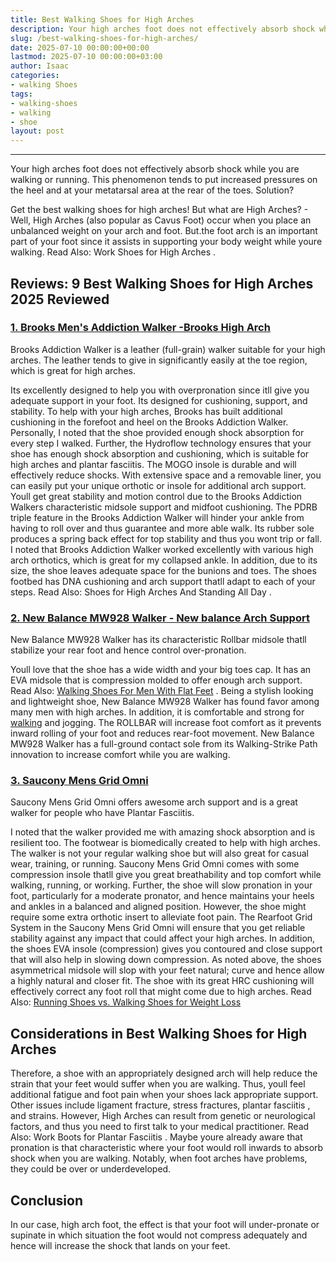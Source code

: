 ```yaml
---
title: Best Walking Shoes for High Arches
description: Your high arches foot does not effectively absorb shock while you are walking or running. This phenomenon tends to put increased pressures on the heel and at...
slug: /best-walking-shoes-for-high-arches/
date: 2025-07-10 00:00:00+00:00
lastmod: 2025-07-10 00:00:00+03:00
author: Isaac
categories:
- walking Shoes
tags:
- walking-shoes
- walking
- shoe
layout: post
---
```

****
Your high arches foot does not effectively absorb shock while you are walking or running. This phenomenon tends to put increased pressures on the heel and at your metatarsal area at the rear of the toes. Solution?

Get the best walking shoes for high arches! But what are High Arches? - Well, High Arches (also popular as Cavus Foot) occur when you place an unbalanced weight on your arch and foot.
But.the foot arch is an important part of your foot since it assists in supporting your body weight while youre walking. Read Also:
Work Shoes for High Arches
.
## Reviews: 9 Best Walking Shoes for High Arches 2025 Reviewed
### [1. Brooks Men's Addiction Walker -Brooks High Arch](https://www.amazon.com/dp/B0012HR2I8/?tag=p-policy-20)
Brooks Addiction Walker is a leather (full-grain) walker suitable for your high arches. The leather tends to give in significantly easily at the toe region, which is great for high arches.


Its excellently designed to help you with overpronation since itll give you adequate support in your foot. Its designed for cushioning, support, and stability.
To help with your high arches, Brooks has built additional cushioning in the forefoot and heel on the Brooks Addiction Walker. Personally, I noted that the shoe provided enough shock absorption for every step I walked.
Further, the Hydroflow technology ensures that your shoe has enough shock absorption and cushioning, which is suitable for high arches and plantar fasciitis. The MOGO insole is durable and will effectively reduce shocks.
With extensive space and a removable liner, you can easily put your unique orthotic or insole for additional arch support. Youll get great stability and motion control due to the Brooks Addiction Walkers characteristic midsole support and midfoot cushioning.
The PDRB triple feature in the Brooks Addiction Walker will hinder your ankle from having to roll over and thus guarantee and more able walk. Its rubber sole produces a spring back effect for top stability and thus you wont trip or fall.
I noted that Brooks Addiction Walker worked excellently with various high arch orthotics, which is great for my collapsed ankle. In addition, due to its size, the shoe leaves adequate space for the bunions and toes.
The shoes footbed has DNA cushioning and arch support thatll adapt to each of your steps. Read Also:
Shoes for High Arches And Standing All Day
.
### [2. New Balance MW928 Walker - New balance Arch Support](https://www.amazon.com/dp/B01NB9K3XO/?tag=p-policy-20)
New Balance MW928 Walker has its characteristic Rollbar midsole thatll stabilize your rear foot and hence control over-pronation.


Youll love that the shoe has a wide width and your big toes cap. It has an EVA midsole that is compression molded to offer enough arch support. Read Also:
[Walking Shoes For Men With Flat Feet](https://pestpolicy.com/best-[walking-shoes](https://pestpolicy.com/best-walking-shoes-for-flat-feet-and-bunions/)-for-men-with-flat-feet/)
.
Being a stylish looking and lightweight shoe, New Balance MW928 Walker has found favor among many men with high arches. In addition, it is comfortable and strong for [walking](https://pestpolicy.com/best-walking-shoes-for-lower-back-pain/) and jogging.
The ROLLBAR will increase foot comfort as it prevents inward rolling of your foot and reduces rear-foot movement. New Balance MW928 Walker has a full-ground contact sole from its Walking-Strike Path innovation to increase comfort while you are walking.
### [3. Saucony Mens Grid Omni](https://www.amazon.com/dp/B000I4SA0A/?tag=p-policy-20)

Saucony Mens Grid Omni offers awesome arch support and is a great walker for people who have Plantar Fasciitis.

I noted that the walker provided me with amazing shock absorption and is resilient too. The footwear is biomedically created to help with high arches.
The walker is not your regular walking shoe but will also great for casual wear, training, or running. Saucony Mens Grid Omni comes with some compression insole thatll give you great breathability and top comfort while walking, running, or working.
Further, the shoe will slow pronation in your foot, particularly for a moderate pronator, and hence maintains your heels and ankles in a balanced and aligned position. However, the shoe might require some extra orthotic insert to alleviate foot pain.
The Rearfoot Grid System in the Saucony Mens Grid Omni will ensure that you get reliable stability against any impact that could affect your high arches. In addition, the shoes EVA insole (compression) gives you contoured and close support that will also help in slowing down compression.
As noted above, the shoes asymmetrical midsole will slop with your feet natural; curve and hence allow a highly natural and closer fit. The shoe with its great HRC cushioning will effectively correct any foot roll that might come due to high arches.
Read Also:
[Running Shoes vs. Walking Shoes for Weight Loss](https://pestpolicy.com/running-shoes-vs-walking-shoes-for-weight-loss/)
## Considerations in Best Walking Shoes for High Arches
Therefore, a shoe with an appropriately designed arch will help reduce the strain that your feet would suffer when you are walking.
Thus, youll feel additional fatigue and foot pain when your shoes lack appropriate support. Other issues include ligament fracture, stress fractures,
plantar fasciitis
, and strains.
However, High Arches can result from genetic or neurological factors, and thus you need to first talk to your medical practitioner. Read Also:
Work Boots for Plantar Fasciitis
.
Maybe youre already aware that pronation is that characteristic where your foot would roll inwards to absorb shock when you are walking. Notably, when foot arches have problems, they could be over or underdeveloped.
## Conclusion
In our case, high arch foot, the effect is that your foot will under-pronate or supinate in which situation the foot would not compress adequately and hence will increase the shock that lands on your feet.